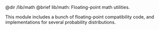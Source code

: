 @dir /lib/math
@brief lib/math: Floating-point math utilities.

This module includes a bunch of floating-point compatibility code, and
implementations for several probability distributions.

